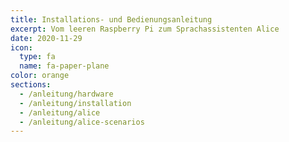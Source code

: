 ```yaml
---
title: Installations- und Bedienungsanleitung
excerpt: Vom leeren Raspberry Pi zum Sprachassistenten Alice
date: 2020-11-29
icon:
  type: fa
  name: fa-paper-plane
color: orange
sections:
  - /anleitung/hardware
  - /anleitung/installation
  - /anleitung/alice
  - /anleitung/alice-scenarios
---
```

